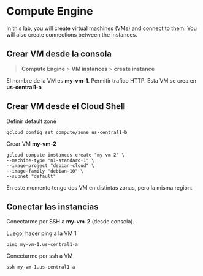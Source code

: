 # Compute Engine

In this lab, you will create virtual machines (VMs) and connect to them. You will also create connections between the instances.

## Crear VM desde la consola

> **Compute Engine** > **VM instances** > **create instance**

El nombre de la VM es **my-vm-1**. Permitir trafico HTTP. Esta VM se crea en **us-central1-a**

## Crear VM desde el Cloud Shell

Definir default zone

```
gcloud config set compute/zone us-central1-b
```

Crear VM **my-vm-2**

```
gcloud compute instances create "my-vm-2" \
--machine-type "n1-standard-1" \
--image-project "debian-cloud" \
--image-family "debian-10" \
--subnet "default"
```

En este momento tengo dos VM en distintas zonas, pero la misma región.

## Conectar las instancias

Conectarme por SSH a **my-vm-2** (desde consola).

Luego, hacer ping a la VM 1

```
ping my-vm-1.us-central1-a
```

Conectarme por ssh a VM

```
ssh my-vm-1.us-central1-a
```